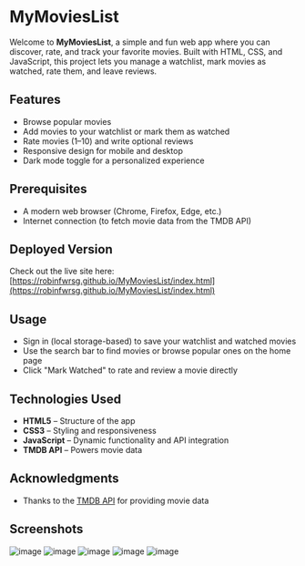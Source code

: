 # MyMoviesList

Welcome to **MyMoviesList**, a simple and fun web app where you can discover, rate, and track your favorite movies. Built with HTML, CSS, and JavaScript, this project lets you manage a watchlist, mark movies as watched, rate them, and leave reviews.

## Features

- Browse popular movies  
- Add movies to your watchlist or mark them as watched  
- Rate movies (1–10) and write optional reviews  
- Responsive design for mobile and desktop  
- Dark mode toggle for a personalized experience  

## Prerequisites

- A modern web browser (Chrome, Firefox, Edge, etc.)  
- Internet connection (to fetch movie data from the TMDB API)  

## Deployed Version

Check out the live site here:  
[https://robinfwrsg.github.io/MyMoviesList/index.html](https://robinfwrsg.github.io/MyMoviesList/index.html)

## Usage

- Sign in (local storage-based) to save your watchlist and watched movies  
- Use the search bar to find movies or browse popular ones on the home page  
- Click "Mark Watched" to rate and review a movie directly  

## Technologies Used

- **HTML5** – Structure of the app  
- **CSS3** – Styling and responsiveness  
- **JavaScript** – Dynamic functionality and API integration  
- **TMDB API** – Powers movie data  

## Acknowledgments

- Thanks to the [TMDB API](https://www.themoviedb.org/) for providing movie data

## Screenshots

![image](https://github.com/user-attachments/assets/c4457f9c-bde8-4c91-b3d2-9be06e7daddb)
![image](https://github.com/user-attachments/assets/c9906d47-757d-448e-8727-ff3a1ff7d09d)
![image](https://github.com/user-attachments/assets/b9b49115-d424-40f1-b7c3-093787835506)
![image](https://github.com/user-attachments/assets/7c54249e-b71d-4e94-bb32-a31ecc8e6819)
![image](https://github.com/user-attachments/assets/2b7160a3-1c15-4a80-9988-8c044b4f2a03)




